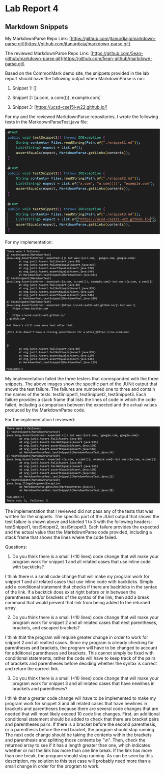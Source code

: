 # Lab Report 4

## Markdown Snippets

My MarkdownParse Repo Link:
[https://github.com/jtanurdjaja/markdown-parse.git](https://github.com/jtanurdjaja/markdown-parse.git)

The reviewed MarkdownParse Repo Link:
[https://github.com/5ean-github/markdown-parse.git](https://github.com/5ean-github/markdown-parse.git)

Based on the CommonMark demo site, the snippets provided in the lab report should have the following output when MarkdownParse is run:

1. Snippet 1:
[]

2. Snippet 2:
[a.com, a.com(()), example.com]

3. Snippet 3:
[https://ucsd-cse15l-w22.github.io/]

For my and the reviewed MarkdownParse repositories, I wrote the following tests in the MarkdownParseTest.java file:

![Image](Testers.PNG)

For my implementation:

![Image](myFails.PNG)

My implementation failed the three testers that corresponded with the three snippets. The above images show the specific part of the JUNit output that shows the test failure. The failures are numbered one to three and contain the names of the tests: testSnippet1, testSnippet2, testSnippet3. Each failure provides a stack frame that lists the lines of code in which the code failed, including a comparison between the expected and the actual values produced by the MarkdownParse code.

For the implementation I reviewed:

![Image](otherFail.PNG)

The implementation that I reviewed did not pass any of the tests that was written for the snippets. The specific part of the JUnit output that shows the test failure is shown above and labeled 1 to 3 with the following headers: testSnippet1, testSnippet2, testSnippet3. Each failure provides the expected and the actual value that the MarkdownParse code provided, including a stack frame that shows the lines where the code failed.

Questions:

1. Do you think there is a small (<10 lines) code change that will make your program work for snippet 1 and all related cases that use inline code with backticks?

I think there is a small code change that will make my program work for snippet 1 and all related cases that use inline code with backticks. Simply add a conditional statement that checks if there are backticks in the syntax of the link. If a backtick does exist right before or in between the parentheses and/or brackets of the syntax of the link, then add a break command that would prevent that link from being added to the returned array.

2. Do you think there is a small (<10 lines) code change that will make your program work for snippet 2 and all related cases that nest parentheses, brackets, and escaped brackets?

I think that the program will require greater change in order to work for snippet 2 and all realted cases. Since my program is already checking for parentheses and brackets, the program will have to be changed to account for additional parentheses and brackets. This cannot simply be fixed with conditional statements, rather the code will have to keep track of the pairs of brackets and parentheses before deciding whether the syntax is correct and return the correct link.

3. Do you think there is a small (<10 lines) code change that will make your program work for snippet 3 and all related cases that have newlines in brackets and parentheses?

I think that a greater code change will have to be implemented to make my program work for snippet 3 and all related cases that have newlines in brackets and parentheses because there are several code changes that are needed that will most likely exceed 10 code line changes. First, an additional conditional statement should be added to check that there are bracket pairs and parentheses pairs. If there is a bracket before the second parenthesis, or a parenthesis before the end bracket, the program should stop running. The next code change should be taking the contents within the brackets and parenthesis and splitting those contents by "\n". Then, check the returned array to see if it has a length greater than one, which indicates whether or not the link has more than one line break. If the link has more than one break, the program should stop running. As can be seen by this description, my solution to this test case will probably need more than a small change in order for the program to work.
